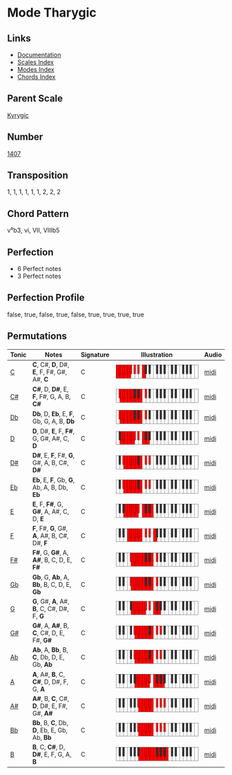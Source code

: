 # Mode Tharygic

## Links

- [Documentation](README.md)
- [Scales Index](Scales.md)
- [Modes Index](Modes.md)
- [Chords Index](Chords.md)

## Parent Scale

[Kyrygic](ScaleKyrygic.md)

## Number

[1407](https://ianring.com/musictheory/scales/1407)

## Transposition

1, 1, 1, 1, 1, 1, 2, 2, 2

## Chord Pattern

v⁰b3, vi, VII, VIIIb5

## Perfection

- 6 Perfect notes
- 3 Perfect notes

## Perfection Profile

false, true, false, true, false, true, true, true, true

## Permutations

| Tonic | Notes | Signature | Illustration | Audio |
|-------|-------|-----------|--------------|-------|
| [C](ModeCNaturalTharygic.md) | **C**, C#, **D**, D#, **E**, F, F#, G#, A#, **C** | C | ![CNaturalTharygic](ModeCNaturalTharygic.png) | [midi](https://github.com/edipermadi/music/blob/main/docs/ModeCNaturalTharygic.mid?raw=true) |
| [C#](ModeCSharpTharygic.md) | **C#**, D, **D#**, E, **F**, F#, G, A, B, **C#** | C | ![CSharpTharygic](ModeCSharpTharygic.png) | [midi](https://github.com/edipermadi/music/blob/main/docs/ModeCSharpTharygic.mid?raw=true) |
| [Db](ModeDFlatTharygic.md) | **Db**, D, **Eb**, E, **F**, Gb, G, A, B, **Db** | C | ![DFlatTharygic](ModeDFlatTharygic.png) | [midi](https://github.com/edipermadi/music/blob/main/docs/ModeDFlatTharygic.mid?raw=true) |
| [D](ModeDNaturalTharygic.md) | **D**, D#, **E**, F, **F#**, G, G#, A#, C, **D** | C | ![DNaturalTharygic](ModeDNaturalTharygic.png) | [midi](https://github.com/edipermadi/music/blob/main/docs/ModeDNaturalTharygic.mid?raw=true) |
| [D#](ModeDSharpTharygic.md) | **D#**, E, **F**, F#, **G**, G#, A, B, C#, **D#** | C | ![DSharpTharygic](ModeDSharpTharygic.png) | [midi](https://github.com/edipermadi/music/blob/main/docs/ModeDSharpTharygic.mid?raw=true) |
| [Eb](ModeEFlatTharygic.md) | **Eb**, E, **F**, Gb, **G**, Ab, A, B, Db, **Eb** | C | ![EFlatTharygic](ModeEFlatTharygic.png) | [midi](https://github.com/edipermadi/music/blob/main/docs/ModeEFlatTharygic.mid?raw=true) |
| [E](ModeENaturalTharygic.md) | **E**, F, **F#**, G, **G#**, A, A#, C, D, **E** | C | ![ENaturalTharygic](ModeENaturalTharygic.png) | [midi](https://github.com/edipermadi/music/blob/main/docs/ModeENaturalTharygic.mid?raw=true) |
| [F](ModeFNaturalTharygic.md) | **F**, F#, **G**, G#, **A**, A#, B, C#, D#, **F** | C | ![FNaturalTharygic](ModeFNaturalTharygic.png) | [midi](https://github.com/edipermadi/music/blob/main/docs/ModeFNaturalTharygic.mid?raw=true) |
| [F#](ModeFSharpTharygic.md) | **F#**, G, **G#**, A, **A#**, B, C, D, E, **F#** | C | ![FSharpTharygic](ModeFSharpTharygic.png) | [midi](https://github.com/edipermadi/music/blob/main/docs/ModeFSharpTharygic.mid?raw=true) |
| [Gb](ModeGFlatTharygic.md) | **Gb**, G, **Ab**, A, **Bb**, B, C, D, E, **Gb** | C | ![GFlatTharygic](ModeGFlatTharygic.png) | [midi](https://github.com/edipermadi/music/blob/main/docs/ModeGFlatTharygic.mid?raw=true) |
| [G](ModeGNaturalTharygic.md) | **G**, G#, **A**, A#, **B**, C, C#, D#, F, **G** | C | ![GNaturalTharygic](ModeGNaturalTharygic.png) | [midi](https://github.com/edipermadi/music/blob/main/docs/ModeGNaturalTharygic.mid?raw=true) |
| [G#](ModeGSharpTharygic.md) | **G#**, A, **A#**, B, **C**, C#, D, E, F#, **G#** | C | ![GSharpTharygic](ModeGSharpTharygic.png) | [midi](https://github.com/edipermadi/music/blob/main/docs/ModeGSharpTharygic.mid?raw=true) |
| [Ab](ModeAFlatTharygic.md) | **Ab**, A, **Bb**, B, **C**, Db, D, E, Gb, **Ab** | C | ![AFlatTharygic](ModeAFlatTharygic.png) | [midi](https://github.com/edipermadi/music/blob/main/docs/ModeAFlatTharygic.mid?raw=true) |
| [A](ModeANaturalTharygic.md) | **A**, A#, **B**, C, **C#**, D, D#, F, G, **A** | C | ![ANaturalTharygic](ModeANaturalTharygic.png) | [midi](https://github.com/edipermadi/music/blob/main/docs/ModeANaturalTharygic.mid?raw=true) |
| [A#](ModeASharpTharygic.md) | **A#**, B, **C**, C#, **D**, D#, E, F#, G#, **A#** | C | ![ASharpTharygic](ModeASharpTharygic.png) | [midi](https://github.com/edipermadi/music/blob/main/docs/ModeASharpTharygic.mid?raw=true) |
| [Bb](ModeBFlatTharygic.md) | **Bb**, B, **C**, Db, **D**, Eb, E, Gb, Ab, **Bb** | C | ![BFlatTharygic](ModeBFlatTharygic.png) | [midi](https://github.com/edipermadi/music/blob/main/docs/ModeBFlatTharygic.mid?raw=true) |
| [B](ModeBNaturalTharygic.md) | **B**, C, **C#**, D, **D#**, E, F, G, A, **B** | C | ![BNaturalTharygic](ModeBNaturalTharygic.png) | [midi](https://github.com/edipermadi/music/blob/main/docs/ModeBNaturalTharygic.mid?raw=true) |
